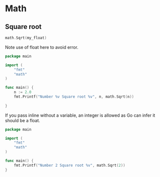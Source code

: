 # Math

## Square root

```go
math.Sqrt(my_float)
```

Note use of float here to avoid error.

```go
package main

import (
	"fmt"
	"math"
)

func main() {
	n := 2.0
	fmt.Printf("Number %v Square root %v", n, math.Sqrt(n))
	
}
```

If you pass inline without a variable, an integer is allowed as Go can infer it should be a float.

```go
package main

import (
	"fmt"
	"math"
)

func main() {
	fmt.Printf("Number 2 Square root %v", math.Sqrt(2))
}
```
